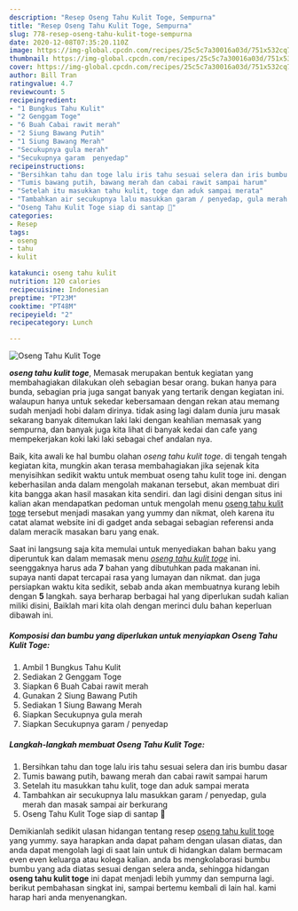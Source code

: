 ```yaml
---
description: "Resep Oseng Tahu Kulit Toge, Sempurna"
title: "Resep Oseng Tahu Kulit Toge, Sempurna"
slug: 778-resep-oseng-tahu-kulit-toge-sempurna
date: 2020-12-08T07:35:20.110Z
image: https://img-global.cpcdn.com/recipes/25c5c7a30016a03d/751x532cq70/oseng-tahu-kulit-toge-foto-resep-utama.jpg
thumbnail: https://img-global.cpcdn.com/recipes/25c5c7a30016a03d/751x532cq70/oseng-tahu-kulit-toge-foto-resep-utama.jpg
cover: https://img-global.cpcdn.com/recipes/25c5c7a30016a03d/751x532cq70/oseng-tahu-kulit-toge-foto-resep-utama.jpg
author: Bill Tran
ratingvalue: 4.7
reviewcount: 5
recipeingredient:
- "1 Bungkus Tahu Kulit"
- "2 Genggam Toge"
- "6 Buah Cabai rawit merah"
- "2 Siung Bawang Putih"
- "1 Siung Bawang Merah"
- "Secukupnya gula merah"
- "Secukupnya garam  penyedap"
recipeinstructions:
- "Bersihkan tahu dan toge lalu iris tahu sesuai selera dan iris bumbu dasar"
- "Tumis bawang putih, bawang merah dan cabai rawit sampai harum"
- "Setelah itu masukkan tahu kulit, toge dan aduk sampai merata"
- "Tambahkan air secukupnya lalu masukkan garam / penyedap, gula merah dan masak sampai air berkurang"
- "Oseng Tahu Kulit Toge siap di santap 🤤"
categories:
- Resep
tags:
- oseng
- tahu
- kulit

katakunci: oseng tahu kulit 
nutrition: 120 calories
recipecuisine: Indonesian
preptime: "PT23M"
cooktime: "PT48M"
recipeyield: "2"
recipecategory: Lunch

---
```



![Oseng Tahu Kulit Toge](https://img-global.cpcdn.com/recipes/25c5c7a30016a03d/751x532cq70/oseng-tahu-kulit-toge-foto-resep-utama.jpg)

<b><i>oseng tahu kulit toge</i></b>, Memasak merupakan bentuk kegiatan yang membahagiakan dilakukan oleh sebagian besar orang. bukan hanya para bunda, sebagian pria juga sangat banyak yang tertarik dengan kegiatan ini. walaupun hanya untuk sekedar kebersamaan dengan rekan atau memang sudah menjadi hobi dalam dirinya. tidak asing lagi dalam dunia juru masak sekarang banyak ditemukan laki laki dengan keahlian memasak yang sempurna, dan banyak juga kita lihat di banyak kedai dan cafe yang mempekerjakan koki laki laki sebagai chef andalan nya.

Baik, kita awali ke hal bumbu olahan <i>oseng tahu kulit toge</i>. di tengah tengah kegiatan kita, mungkin akan terasa membahagiakan jika sejenak kita menyisihkan sedikit waktu untuk membuat oseng tahu kulit toge ini. dengan keberhasilan anda dalam mengolah makanan tersebut, akan membuat diri kita bangga akan hasil masakan kita sendiri. dan lagi disini dengan situs ini kalian akan mendapatkan pedoman untuk mengolah menu <u>oseng tahu kulit toge</u> tersebut menjadi masakan yang yummy dan nikmat, oleh karena itu catat alamat website ini di gadget anda sebagai sebagian referensi anda dalam meracik masakan baru yang enak.




Saat ini langsung saja kita memulai untuk menyediakan bahan baku yang diperuntuk kan dalam memasak menu <u><i>oseng tahu kulit toge</i></u> ini. seenggaknya harus ada <b>7</b> bahan yang dibutuhkan pada makanan ini. supaya nanti dapat tercapai rasa yang lumayan dan nikmat. dan juga persiapkan waktu kita sedikit, sebab anda akan membuatnya kurang lebih dengan <b>5</b> langkah. saya berharap berbagai hal yang diperlukan sudah kalian miliki disini, Baiklah mari kita olah dengan merinci dulu bahan keperluan dibawah ini.

<!--inarticleads1-->

##### Komposisi dan bumbu yang diperlukan untuk menyiapkan Oseng Tahu Kulit Toge:

1. Ambil 1 Bungkus Tahu Kulit
1. Sediakan 2 Genggam Toge
1. Siapkan 6 Buah Cabai rawit merah
1. Gunakan 2 Siung Bawang Putih
1. Sediakan 1 Siung Bawang Merah
1. Siapkan Secukupnya gula merah
1. Siapkan Secukupnya garam / penyedap




<!--inarticleads2-->

##### Langkah-langkah membuat Oseng Tahu Kulit Toge:

1. Bersihkan tahu dan toge lalu iris tahu sesuai selera dan iris bumbu dasar
1. Tumis bawang putih, bawang merah dan cabai rawit sampai harum
1. Setelah itu masukkan tahu kulit, toge dan aduk sampai merata
1. Tambahkan air secukupnya lalu masukkan garam / penyedap, gula merah dan masak sampai air berkurang
1. Oseng Tahu Kulit Toge siap di santap 🤤




Demikianlah sedikit ulasan hidangan tentang resep <u>oseng tahu kulit toge</u> yang yummy. saya harapkan anda dapat paham dengan ulasan diatas, dan anda dapat mengolah lagi di saat lain untuk di hidangkan dalam bermacam even even keluarga atau kolega kalian. anda bs mengkolaborasi bumbu bumbu yang ada diatas sesuai dengan selera anda, sehingga hidangan <b>oseng tahu kulit toge</b> ini dapat menjadi lebih yummy dan sempurna lagi. berikut pembahasan singkat ini, sampai bertemu kembali di lain hal. kami harap hari anda menyenangkan.
